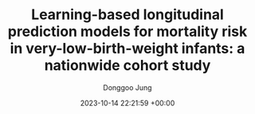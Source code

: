 ---
layout: post
title:  "Learning-based longitudinal prediction models for mortality risk in very-low-birth-weight infants: a nationwide cohort study"
date:   2023-10-14 22:21:59 +00:00
image: /images/journal_2.png
categories: journal
author: "Donggoo Jung"
authors: "Jae Yoon Na*, <b>Donggoo Jung*</b>, Jong Ho Cha*, Daehyun Kim, Joonhyuk Son, Jae Kyoon Hwang, Tae Hyun Kim, Hyun-Kyung Park"
venue: "<b>Neonatology</b>"
paper: https://karger.com/neo/article/120/5/652/854411
---